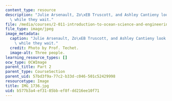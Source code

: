 ```yaml
---
content_type: resource
description: "Julie Arsenault, Zo\xEB Truscott, and Ashley Cantieny look for starfish\
  \ while they wait."
file: /media/courses/2-011-introduction-to-ocean-science-and-engineering-spring-2006/b577b3a4ef3185bbef8fdd216ee10f71_IMG_1736.jpg
file_type: image/jpeg
image_metadata:
  caption: "Julie Arsenault, Zo\xEB Truscott, and Ashley Cantieny look for starfish\
    \ while they wait."
  credit: Photo by Prof. Techet.
  image-alt: Three people.
learning_resource_types: []
ocw_type: OCWImage
parent_title: Part 2
parent_type: CourseSection
parent_uid: 57bd3f9a-77c2-b33d-c046-501c52429998
resourcetype: Image
title: IMG_1736.jpg
uid: b577b3a4-ef31-85bb-ef8f-dd216ee10f71
---
```

